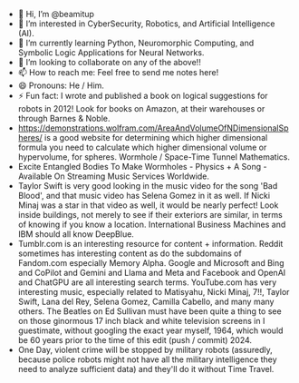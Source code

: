 - 👋 Hi, I’m @beamitup
- 👀 I’m interested in CyberSecurity, Robotics, and Artificial Intelligence (AI).
- 🌱 I’m currently learning Python, Neuromorphic Computing, and Symbolic Logic Applications for Neural Networks.
- 💞️ I’m looking to collaborate on any of the above!!
- 📫 How to reach me: Feel free to send me notes here!
- 😄 Pronouns: He / Him.
- ⚡ Fun fact: I wrote and published a book on logical suggestions for robots in 2012! Look for books on Amazon, at their warehouses or through Barnes & Noble.
- https://demonstrations.wolfram.com/AreaAndVolumeOfNDimensionalSpheres/ is a good website for determining which higher dimensional formula you need to calculate which higher dimensional volume or hypervolume, for spheres. Wormhole / Space-Time Tunnel Mathematics.
- Excite Entangled Bodies To Make Wormholes - Physics + A Song - Available On Streaming Music Services Worldwide.
- Taylor Swift is very good looking in the music video for the song 'Bad Blood', and that music video has Selena Gomez in it as well. If Nicki Minaj was a star in that video as well, it would be nearly perfect! Look inside buildings, not merely to see if their exteriors are similar, in terms of knowing if you know a location. International Business Machines and IBM should all know DeepBlue.
- Tumblr.com is an interesting resource for content + information. Reddit sometimes has interesting content as do the subdomains of Fandom.com especially Memory Alpha. Google and Microsoft and Bing and CoPilot and Gemini and Llama and Meta and Facebook and OpenAI and ChatGPU are all interesting search terms. YouTube.com has very interesting music, especially related to Matisyahu, Nicki Minaj, 7!!, Taylor Swift, Lana del Rey, Selena Gomez, Camilla Cabello, and many many others. The Beatles on Ed Sullivan must have been quite a thing to see on those ginormous 17 inch black and white television screens in I guestimate, without googling the exact year myself, 1964, which would be 60 years prior to the time of this edit (push / commit) 2024.
- One Day, violent crime will be stopped by military robots (assuredly, because police robots might not have all the military intelligence they need to analyze sufficient data) and they'll do it without Time Travel.

<!---
beamitup/beamitup is a ✨ special ✨ repository because its `README.md` (this file) appears on your GitHub profile.
You can click the Preview link to take a look at your changes.
--->
